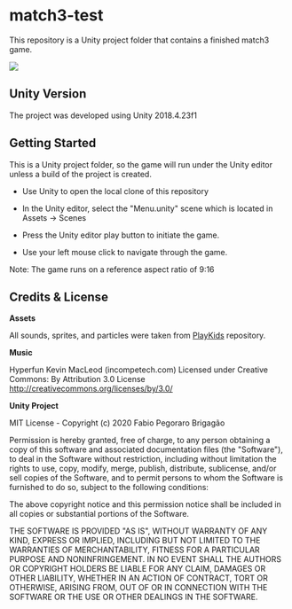 # match3-test

This repository is a Unity project folder that contains a finished match3 game.

![](https://github.com/FabioPBrigagao/match3-unity/blob/master/match3_Screenshot.PNG)

## Unity Version

The project was developed using Unity 2018.4.23f1

## Getting Started

This is a Unity project folder, so the game will run under the Unity editor unless a build of the project is created.

- Use Unity to open the local clone of this repository

- In the Unity editor, select the "Menu.unity" scene which is located in Assets -> Scenes

- Press the Unity editor play button to initiate the game.

- Use your left mouse click to navigate through the game.

Note: The game runs on a reference aspect ratio of 9:16

## Credits & License

**Assets**

All sounds, sprites, and particles were taken from [PlayKids](https://github.com/PlayKids/match3-test) repository.


**Music**

Hyperfun Kevin MacLeod (incompetech.com)
Licensed under Creative Commons: By Attribution 3.0 License
http://creativecommons.org/licenses/by/3.0/

**Unity Project**

MIT License - 
Copyright (c) 2020 Fabio Pegoraro Brigagão

Permission is hereby granted, free of charge, to any person obtaining a copy
of this software and associated documentation files (the "Software"), to deal
in the Software without restriction, including without limitation the rights
to use, copy, modify, merge, publish, distribute, sublicense, and/or sell
copies of the Software, and to permit persons to whom the Software is
furnished to do so, subject to the following conditions:

The above copyright notice and this permission notice shall be included in all
copies or substantial portions of the Software.

THE SOFTWARE IS PROVIDED "AS IS", WITHOUT WARRANTY OF ANY KIND, EXPRESS OR
IMPLIED, INCLUDING BUT NOT LIMITED TO THE WARRANTIES OF MERCHANTABILITY,
FITNESS FOR A PARTICULAR PURPOSE AND NONINFRINGEMENT. IN NO EVENT SHALL THE
AUTHORS OR COPYRIGHT HOLDERS BE LIABLE FOR ANY CLAIM, DAMAGES OR OTHER
LIABILITY, WHETHER IN AN ACTION OF CONTRACT, TORT OR OTHERWISE, ARISING FROM,
OUT OF OR IN CONNECTION WITH THE SOFTWARE OR THE USE OR OTHER DEALINGS IN THE
SOFTWARE.
